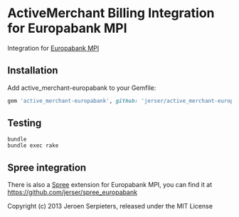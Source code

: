 ActiveMerchant Billing Integration for Europabank MPI
==========================

Integration for [Europabank MPI](https://www.europabank.be/ecommerce-professioneel)

Installation
------------

Add active_merchant-europabank to your Gemfile:

```ruby
gem 'active_merchant-europabank', github: 'jerser/active_merchant-europabank'
```

Testing
-------

```shell
bundle
bundle exec rake
```

Spree integration
-------

There is also a [Spree](http://spreecommerce.com) extension for Europabank MPI,
you can find it at <https://github.com/jerser/spree_europabank>

Copyright (c) 2013 Jeroen Serpieters, released under the MIT License
